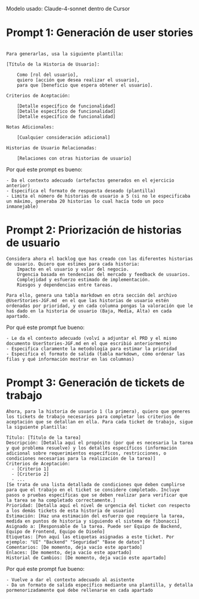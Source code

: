 Modelo usado: Claude-4-sonnet dentro de Cursor

# Prompt 1: Generación de user stories

```Dado el PRD del ATS de LTI definido en @LTI-JGF.md, define las principales historias de usuario.

Para generarlas, usa la siguiente plantilla:

[Título de la Historia de Usuario]: 

    Como [rol del usuario],
    quiero [acción que desea realizar el usuario],
    para que [beneficio que espera obtener el usuario].

Criterios de Aceptación:

    [Detalle específico de funcionalidad]
    [Detalle específico de funcionalidad]
    [Detalle específico de funcionalidad]

Notas Adicionales:

    [Cualquier consideración adicional]

Historias de Usuario Relacionadas:

    [Relaciones con otras historias de usuario]
```
Por qué este prompt es bueno:

    - Da el contexto adecuado (artefactos generados en el ejercicio anterior)
    - Especifica el formato de respuesta deseado (plantilla)
    - Limita el número de historias de usuario a 5 (si no le especificaba un máximo, generaba 20 historias lo cual hacía todo un poco inmanejable)

# Prompt 2: Priorización de historias de usuario
```
Considera ahora el backlog que has creado con las diferentes historias de usuario. Quiero que estimes para cada historia:
    Impacto en el usuario y valor del negocio.
    Urgencia basada en tendencias del mercado y feedback de usuarios.
    Complejidad y esfuerzo estimado de implementación.
    Riesgos y dependencias entre tareas.

Para ello, genera una tabla markdown en otra sección del archivo @UserStories-JGF.md  en el que las historias de usuario estén ordenadas por prioridad, y en cada columna pongas la valoración que le has dado en la historia de usuario (Baja, Media, Alta) en cada apartado.
```
Por qué este prompt fue bueno:
```
- Le da el contexto adecuado (volví a adjuntar el PRD y el mismo documento UserStories-JGF.md en el que escribió anteriormente)
- Especifica claramente la metodología para estimar la prioridad
- Especifica el formato de salida (tabla markdown, cómo ordenar las filas y qué información mostrar en las columnas)
```
# Prompt 3: Generación de tickets de trabajo
```
Ahora, para la historia de usuario 1 (la primera), quiero que generes los tickets de trabajo necesarios para completar los criterios de aceptación que se detallan en ella. Para cada ticket de trabajo, sigue la siguiente plantilla:

Título: [Título de la tarea]
Descripción: [Detalla aquí el propósito (por qué es necesaria la tarea y qué problema resuelve) y los detalles específicos (información adicional sobre requerimientos específicos, restricciones, o condiciones necesarias para la realización de la tarea)]
Criterios de Aceptación:
  - [Criterio 1]
  - [Criterio 2]
  - ...
[Se trata de una lista detallada de condiciones que deben cumplirse para que el trabajo en el ticket se considere completado. Incluye pasos o pruebas específicas que se deben realizar para verificar que la tarea se ha completado correctamente.]
Prioridad: [Detalla aquí el nivel de urgencia del ticket con respecto a los demás tickets de esta historia de usuario]
Estimación: [Haz una estimación del esfuerzo que requiere la tarea, medida en puntos de historia y siguiendo el sistema de fibonacci]
Asignado a: [Responsable de la tarea. Puede ser Equipo de Backend, Equipo de Frontend, Equipo de Diseño]
Etiquetas: [Pon aquí las etiquetas asignadas a este ticket. Por ejemplo: "UI" "Backend" "Seguridad" "Base de datos"]
Comentarios: [De momento, deja vacío este apartado]
Enlaces: [De momento, deja vacío este apartado]
Historial de Cambios: [De momento, deja vacío este apartado]
```
Por qué este prompt fue bueno:
```
- Vuelve a dar el contexto adecuado al asistente
- Da un formato de salida específico mediante una plantilla, y detalla pormenorizadamente qué debe rellenarse en cada apartado
```